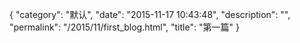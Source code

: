 {
  "category": "默认",
  "date": "2015-11-17 10:43:48",
  "description": "",
  "permalink": "/2015/11/first_blog.html",
  "title": "第一篇"
}